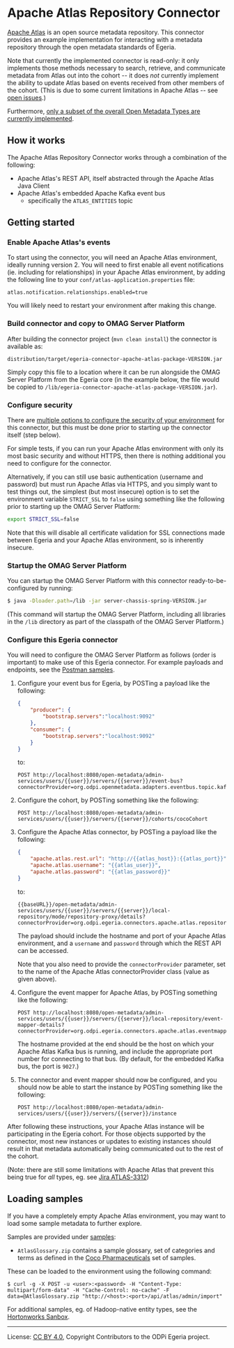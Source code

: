 <!-- SPDX-License-Identifier: CC-BY-4.0 -->
<!-- Copyright Contributors to the ODPi Egeria project. -->

# Apache Atlas Repository Connector

[Apache Atlas](https://atlas.apache.org) is an open source metadata repository. This connector provides an example
implementation for interacting with a metadata repository through the open metadata standards of Egeria.

Note that currently the implemented connector is read-only: it only implements those methods necessary to search, retrieve,
and communicate metadata from Atlas out into the cohort -- it does *not* currently implement the ability to update Atlas
based on events received from other members of the cohort. (This is due to some current limitations in Apache Atlas -- 
see [open issues](https://github.com/odpi/egeria-connector-apache-atlas/issues?q=is%3Aissue+is%3Aopen+label%3Aexternal).)

Furthermore, [only a subset of the overall Open Metadata Types are currently implemented](docs/mappings/README.md).

## How it works

The Apache Atlas Repository Connector works through a combination of the following:

- Apache Atlas's REST API, itself abstracted through the Apache Atlas Java Client
- Apache Atlas's embedded Apache Kafka event bus
    - specifically the `ATLAS_ENTITIES` topic

## Getting started

### Enable Apache Atlas's events

To start using the connector, you will need an Apache Atlas environment, ideally running version 2. You will need to
first enable all event notifications (ie. including for relationships) in your Apache Atlas environment, by adding the
following line to your `conf/atlas-application.properties` file:

```properties
atlas.notification.relationships.enabled=true
```

You will likely need to restart your environment after making this change.

### Build connector and copy to OMAG Server Platform

After building the connector project (`mvn clean install`) the connector is available as:

```text
distribution/target/egeria-connector-apache-atlas-package-VERSION.jar
```

Simply copy this file to a location where it can be run alongside the OMAG Server
Platform from the Egeria core (in the example below, the file would be copied to
`/lib/egeria-connector-apache-atlas-package-VERSION.jar`).

### Configure security

There are [multiple options to configure the security of your environment](docs/security/README.md) for this connector,
but this must be done prior to starting up the connector itself (step below).

For simple tests, if you can run your Apache Atlas environment with only its most basic security and without HTTPS, then
there is nothing additional you need to configure for the connector.

Alternatively, if you can still use basic authentication (username and password) but must run Apache Atlas via HTTPS,
and you simply want to test things out, the simplest (but most insecure) option is to set the environment variable
`STRICT_SSL` to `false` using something like the following prior to starting up the OMAG Server Platform:

```bash
export STRICT_SSL=false
```

Note that this will disable all certificate validation for SSL connections made between Egeria and your Apache Atlas
environment, so is inherently insecure.

### Startup the OMAG Server Platform

You can startup the OMAG Server Platform with this connector ready-to-be-configured by running:

```bash
$ java -Dloader.path=/lib -jar server-chassis-spring-VERSION.jar
```

(This command will startup the OMAG Server Platform, including all libraries
in the `/lib` directory as part of the classpath of the OMAG Server Platform.)

### Configure this Egeria connector

You will need to configure the OMAG Server Platform as follows (order is important) to make use of this Egeria connector.
For example payloads and endpoints, see the [Postman samples](samples).

1. Configure your event bus for Egeria, by POSTing a payload like the following:

    ```json
    {
        "producer": {
            "bootstrap.servers":"localhost:9092"
        },
        "consumer": {
            "bootstrap.servers":"localhost:9092"
        }
    }
    ```

    to:

    ```
    POST http://localhost:8080/open-metadata/admin-services/users/{{user}}/servers/{{server}}/event-bus?connectorProvider=org.odpi.openmetadata.adapters.eventbus.topic.kafka.KafkaOpenMetadataTopicProvider&topicURLRoot=OMRSTopic
    ```

1. Configure the cohort, by POSTing something like the following:

    ```
    POST http://localhost:8080/open-metadata/admin-services/users/{{user}}/servers/{{server}}/cohorts/cocoCohort
    ```

1. Configure the Apache Atlas connector, by POSTing a payload like the following:

    ```json
    {
        "apache.atlas.rest.url": "http://{{atlas_host}}:{{atlas_port}}",
        "apache.atlas.username": "{{atlas_user}}",
        "apache.atlas.password": "{{atlas_password}}"
    }
    ```

    to:

    ```
    {{baseURL}}/open-metadata/admin-services/users/{{user}}/servers/{{server}}/local-repository/mode/repository-proxy/details?connectorProvider=org.odpi.egeria.connectors.apache.atlas.repositoryconnector.ApacheAtlasOMRSRepositoryConnectorProvider
    ```

    The payload should include the hostname and port of your Apache Atlas environment, and a `username` and `password`
    through which the REST API can be accessed.

    Note that you also need to provide the `connectorProvider` parameter, set to the name of the Apache Atlas
    connectorProvider class (value as given above).

1. Configure the event mapper for Apache Atlas, by POSTing something like the following:

    ```
    POST http://localhost:8080/open-metadata/admin-services/users/{{user}}/servers/{{server}}/local-repository/event-mapper-details?connectorProvider=org.odpi.egeria.connectors.apache.atlas.eventmapper.ApacheAtlasOMRSRepositoryEventMapperProvider&eventSource=my.atlas.host.com:9027
    ```

    The hostname provided at the end should be the host on which your Apache Atlas Kafka bus is running, and include
    the appropriate port number for connecting to that bus. (By default, for the embedded Kafka bus, the port is `9027`.)

1. The connector and event mapper should now be configured, and you should now be able
    to start the instance by POSTing something like the following:

   ```
   POST http://localhost:8080/open-metadata/admin-services/users/{{user}}/servers/{{server}}/instance
   ```

After following these instructions, your Apache Atlas instance will be participating in the Egeria cohort. For those
objects supported by the connector, most new instances or updates to existing instances should result in that metadata
automatically being communicated out to the rest of the cohort.

(Note: there are still some limitations with Apache Atlas that prevent this being true for _all_ types, eg. see 
[Jira ATLAS-3312](https://issues.apache.org/jira/projects/ATLAS/issues/ATLAS-3312?filter=reportedbyme))

## Loading samples

If you have a completely empty Apache Atlas environment, you may want to load some sample metadata to further explore.

Samples are provided under [samples](samples):

- `AtlasGlossary.zip` contains a sample glossary, set of categories and terms as defined in the [Coco Pharmaceuticals](https://github.com/odpi/egeria/tree/master/open-metadata-resources/open-metadata-deployment/sample-data/coco-pharmaceuticals)
    set of samples.

These can be loaded to the environment using the following command:

```shell script
$ curl -g -X POST -u <user>:<password> -H "Content-Type: multipart/form-data" -H "Cache-Control: no-cache" -F data=@AtlasGlossary.zip "http://<host>:<port>/api/atlas/admin/import"
```

For additional samples, eg. of Hadoop-native entity types, see the [Hortonworks Sanbox](https://www.cloudera.com/downloads/hortonworks-sandbox.html).


----
License: [CC BY 4.0](https://creativecommons.org/licenses/by/4.0/),
Copyright Contributors to the ODPi Egeria project.

